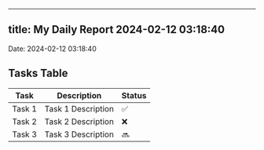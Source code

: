 
---
title: My Daily Report 2024-02-12 03:18:40
---

Date: 2024-02-12 03:18:40

## Tasks Table

| Task | Description | Status |
|------|-------------|--------|
| Task 1 | Task 1 Description | ✅ |
| Task 2 | Task 2 Description | ❌ |
| Task 3 | Task 3 Description | 🔜 |

